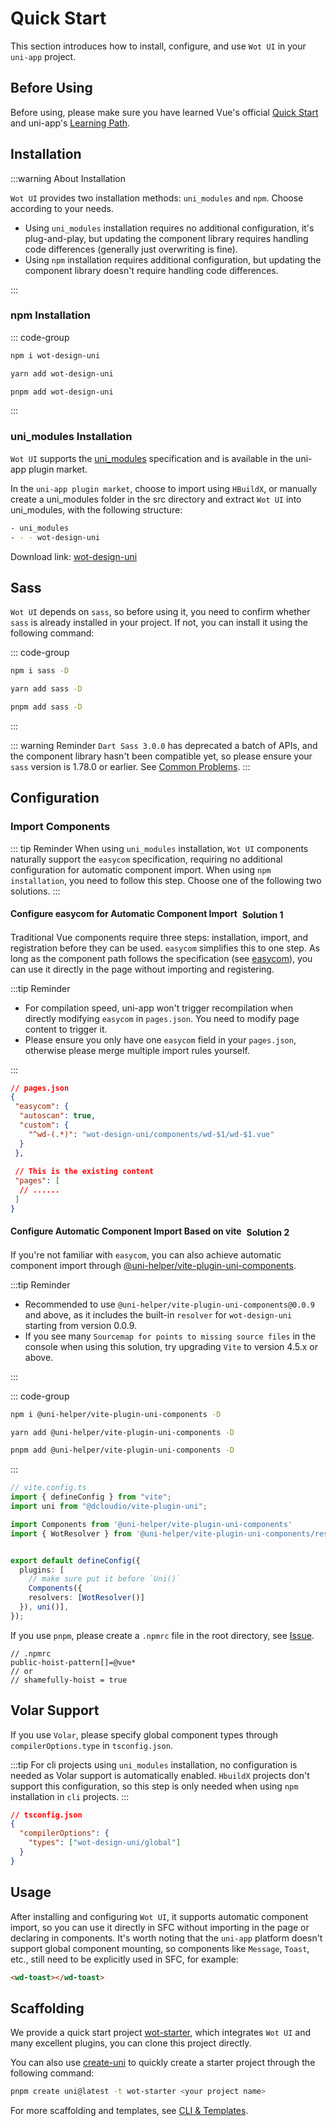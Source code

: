 # Quick Start

This section introduces how to install, configure, and use `Wot UI` in your `uni-app` project.

## Before Using

Before using, please make sure you have learned Vue's official [Quick Start](https://vuejs.org/guide/quick-start.html) and uni-app's [Learning Path](https://uniapp.dcloud.net.cn/resource.html).

## Installation

:::warning About Installation

`Wot UI` provides two installation methods: `uni_modules` and `npm`. Choose according to your needs.

- Using `uni_modules` installation requires no additional configuration, it's plug-and-play, but updating the component library requires handling code differences (generally just overwriting is fine).
- Using `npm` installation requires additional configuration, but updating the component library doesn't require handling code differences.

:::

### npm Installation

::: code-group

```bash [npm]
npm i wot-design-uni
```

```bash [yarn]
yarn add wot-design-uni
```

```bash [pnpm]
pnpm add wot-design-uni
```

:::

### uni_modules Installation

`Wot UI` supports the [uni_modules](https://uniapp.dcloud.net.cn/plugin/uni_modules.html#uni-modules) specification and is available in the uni-app plugin market.

In the `uni-app plugin market`, choose to import using `HBuildX`, or manually create a uni_modules folder in the src directory and extract `Wot UI` into uni_modules, with the following structure:

```bash
- uni_modules
- - - wot-design-uni 
```

Download link: <a href="https://ext.dcloud.net.cn/plugin?id=13889"><span>wot-design-uni</span></a>

## Sass

`Wot UI` depends on `sass`, so before using it, you need to confirm whether `sass` is already installed in your project. If not, you can install it using the following command:

::: code-group

```bash [npm]
npm i sass -D
```

```bash [yarn]
yarn add sass -D
```

```bash [pnpm]
pnpm add sass -D
```

:::

::: warning Reminder
`Dart Sass 3.0.0` has deprecated a batch of APIs, and the component library hasn't been compatible yet, so please ensure your `sass` version is 1.78.0 or earlier. See [Common Problems](/en-US/guide/common-problems.html#sass-throws-lots-of-errors-and-warnings).
:::

## Configuration

### Import Components

::: tip Reminder
When using `uni_modules` installation, `Wot UI` components naturally support the `easycom` specification, requiring no additional configuration for automatic component import. When using `npm installation`, you need to follow this step. Choose one of the following two solutions.
:::

#### Configure easycom for Automatic Component Import<el-tag type="primary" style="vertical-align: middle;margin-left:8px;" effect="dark" >Solution 1</el-tag>

Traditional Vue components require three steps: installation, import, and registration before they can be used. `easycom` simplifies this to one step.
As long as the component path follows the specification (see [easycom](https://uniapp.dcloud.net.cn/collocation/pages.html#easycom)), you can use it directly in the page without importing and registering.

:::tip Reminder

- For compilation speed, uni-app won't trigger recompilation when directly modifying `easycom` in `pages.json`. You need to modify page content to trigger it.
- Please ensure you only have one `easycom` field in your `pages.json`, otherwise please merge multiple import rules yourself.

:::

```JSON
// pages.json
{
 "easycom": {
  "autoscan": true,
  "custom": {
    "^wd-(.*)": "wot-design-uni/components/wd-$1/wd-$1.vue"
  }
 },
 
 // This is the existing content
 "pages": [
  // ......
 ]
}
```

#### Configure Automatic Component Import Based on vite<el-tag type="primary" style="vertical-align: middle;margin-left:8px;" effect="dark" >Solution 2</el-tag>

If you're not familiar with `easycom`, you can also achieve automatic component import through [@uni-helper/vite-plugin-uni-components](https://github.com/uni-helper/vite-plugin-uni-components).

:::tip Reminder

- Recommended to use `@uni-helper/vite-plugin-uni-components@0.0.9` and above, as it includes the built-in `resolver` for `wot-design-uni` starting from version 0.0.9.
- If you see many `Sourcemap for points to missing source files​` in the console when using this solution, try upgrading `Vite` to version 4.5.x or above.

:::

::: code-group

```bash [npm]
npm i @uni-helper/vite-plugin-uni-components -D
```

```bash [yarn]
yarn add @uni-helper/vite-plugin-uni-components -D
```

```bash [pnpm]
pnpm add @uni-helper/vite-plugin-uni-components -D
```

:::

```ts
// vite.config.ts
import { defineConfig } from "vite";
import uni from "@dcloudio/vite-plugin-uni";

import Components from '@uni-helper/vite-plugin-uni-components'
import { WotResolver } from '@uni-helper/vite-plugin-uni-components/resolvers'


export default defineConfig({
  plugins: [
    // make sure put it before `Uni()`
    Components({
    resolvers: [WotResolver()]
  }), uni()],
});
```

If you use `pnpm`, please create a `.npmrc` file in the root directory, see [Issue](https://github.com/antfu/unplugin-vue-components/issues/389).

```text
// .npmrc
public-hoist-pattern[]=@vue*
// or
// shamefully-hoist = true
```

## Volar Support

If you use `Volar`, please specify global component types through `compilerOptions.type` in `tsconfig.json`.

:::tip
For cli projects using `uni_modules` installation, no configuration is needed as Volar support is automatically enabled. `HbuildX` projects don't support this configuration, so this step is only needed when using `npm` installation in `cli` projects.
:::

```json
// tsconfig.json
{
  "compilerOptions": {
    "types": ["wot-design-uni/global"]
  }
}
```

## Usage

After installing and configuring `Wot UI`, it supports automatic component import, so you can use it directly in SFC without importing in the page or declaring in components. It's worth noting that the `uni-app` platform doesn't support global component mounting, so components like `Message`, `Toast`, etc., still need to be explicitly used in SFC, for example:

``` html
<wd-toast></wd-toast>
```

## Scaffolding

We provide a quick start project [wot-starter](https://github.com/wot-ui/wot-starter), which integrates `Wot UI` and many excellent plugins, you can clone this project directly.

You can also use [create-uni](https://github.com/uni-helper/create-uni) to quickly create a starter project through the following command:  

```bash
pnpm create uni@latest -t wot-starter <your project name>
```
For more scaffolding and templates, see [CLI & Templates](./cli-templates.html).